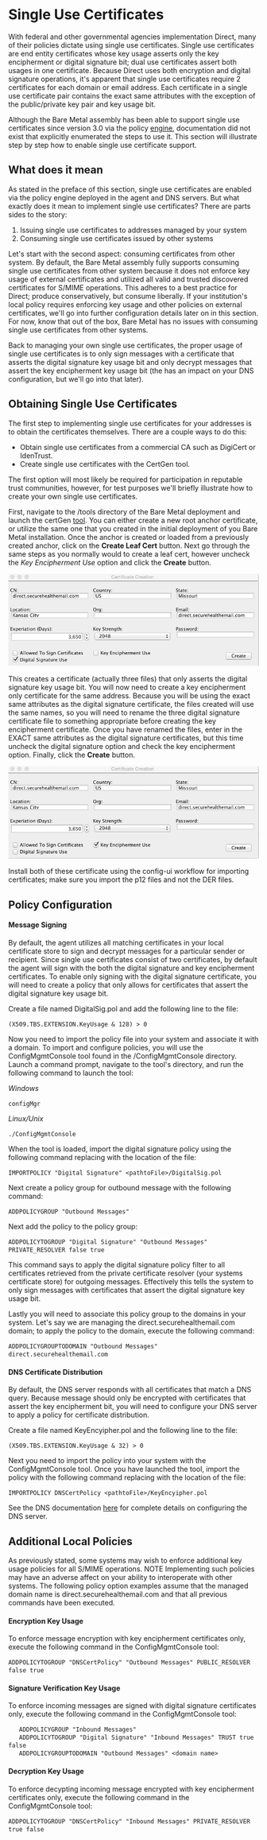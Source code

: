 # Single Use Certificates

With federal and other governmental agencies implementation Direct, many of their policies dictate using single use certificates. Single use certificates are end entity certificates whose key usage asserts only the key encipherment or digital signature bit; dual use certificates assert both usages in one certificate. Because Direct uses both encryption and digital signature operations, it's apparent that single use certificates require 2 certificates for each domain or email address. Each certificate in a single use certificate pair contains the exact same attributes with the exception of the public/private key pair and key usage bit.

Although the Bare Metal assembly has been able to support single use certificates since version 3.0 via the policy [engine](https://directprojectjavari.github.io/direct-policy/), documentation did not exist that explicitly enumerated the steps to use it. This section will illustrate step by step how to enable single use certificate support.

## What does it mean

As stated in the preface of this section, single use certificates are enabled via the policy engine deployed in the agent and DNS servers. But what exactly does it mean to implement single use certificates? There are parts sides to the story:

1. Issuing single use certificates to addresses managed by your system
2. Consuming single use certificates issued by other systems

Let's start with the second aspect: consuming certificates from other system. By default, the Bare Metal assembly fully supports consuming single use certificates from other system because it does not enforce key usage of external certificates and utilized all valid and trusted discovered certificates for S/MIME operations. This adheres to a best practice for Direct; produce conservatively, but consume liberally. If your institution's local policy requires enforcing key usage and other policies on external certificates, we'll go into further configuration details later on in this section. For now, know that out of the box, Bare Metal has no issues with consuming single use certificates from other systems.

Back to managing your own single use certificates, the proper usage of single use certificates is to only sign messages with a certificate that asserts the digital signature key usage bit and only decrypt messages that assert the key encipherment key usage bit (the has an impact on your DNS configuration, but we'll go into that later).

## Obtaining Single Use Certificates

The first step to implementing single use certificates for your addresses is to obtain the certificates themselves. There are a couple ways to do this:

* Obtain single use certificates from a commercial CA such as DigiCert or IdenTrust.
* Create single use certificates with the CertGen tool.


The first option will most likely be required for participation in reputable trust communities, however, for test purposes we'll briefly illustrate how to create your own single use certificates.

First, navigate to the /tools directory of the Bare Metal deployment and launch the certGen [tool](https://directprojectjavari.github.io/agent/CertGen). You can either create a new root anchor certificate, or utilize the same one that you created in the initial deployment of you Bare Metal installation. Once the anchor is created or loaded from a previously created anchor, click on the **Create Leaf Cert** button. Next go through the same steps as you normally would to create a leaf cert, however uncheck the *Key Encipherment Use* option and click the **Create** button.

![singleUseDigSig](assets/singleUseDigSig.png)

This creates a certificate (actually three files) that only asserts the digital signature key usage bit. You will now need to create a key encipherment only certificate for the same address. Because you will be using the exact same attributes as the digital signature certificate, the files created will use the same names, so you will need to rename the three digital signature certificate file to something appropriate before creating the key encipherment certificate. Once you have renamed the files, enter in the EXACT same attributes as the digital signature certificates, but this time uncheck the digital signature option and check the key encipherment option. Finally, click the **Create** button.

![singleUseKeyEnc](assets/singleUseKeyEnc.png)

Install both of these certificate using the config-ui workflow for importing certificates; make sure you import the p12 files and not the DER files.

## Policy Configuration

#### Message Signing

By default, the agent utilizes all matching certificates in your local certificate store to sign and decrypt messages for a particular sender or recipient. Since single use certificates consist of two certificates, by default the agent will sign with the both the digital signature and key encipherment certificates. To enable only signing with the digital signature certificate, you will need to create a policy that only allows for certificates that assert the digital signature key usage bit.

Create a file named DigitalSig.pol and add the following line to the file:

```
(X509.TBS.EXTENSION.KeyUsage & 128) > 0
```

Now you need to import the policy file into your system and associate it with a domain. To import and configure policies, you will use the ConfigMgmtConsole tool found in the <DIRECTHOME>/ConfigMgmtConsole directory. Launch a command prompt, navigate to the tool's directory, and run the following command to launch the tool:

*Windows*

```
configMgr
```

*Linux/Unix*

```
./ConfigMgmtConsole
```

When the tool is loaded, import the digital signature policy using the following command replacing <pathtoFile> with the location of the file:

```
IMPORTPOLICY "Digital Signature" <pathtoFile>/DigitalSig.pol
```

Next create a policy group for outbound message with the following command:

```
ADDPOLICYGROUP "Outbound Messages"
```

Next add the policy to the policy group:

```
ADDPOLICYTOGROUP "Digital Signature" "Outbound Messages" PRIVATE_RESOLVER false true
```

This command says to apply the digital signature policy filter to all certificates retrieved from the private certificate resolver (your systems certificate store) for outgoing messages. Effectively this tells the system to only sign messages with certificates that assert the digital signature key usage bit.

Lastly you will need to associate this policy group to the domains in your system. Let's say we are managing the direct.securehealthemail.com domain; to apply the policy to the domain, execute the following command:

```
ADDPOLICYGROUPTODOMAIN "Outbound Messages" direct.securehealthemail.com
```

#### DNS Certificate Distribution

By default, the DNS server responds with all certificates that match a DNS query. Because message should only be encrypted with certificates that assert the key encipherment bit, you will need to configure your DNS server to apply a policy for certificate distribution.

Create a file named KeyEncyipher.pol and the following line to the file:

```
(X509.TBS.EXTENSION.KeyUsage & 32) > 0
```

Next you need to import the policy into your system with the ConfigMgmtConsole tool. Once you have launched the tool, import the policy with the following command replacing <pathtoFile> with the location of the file:

```
IMPORTPOLICY DNSCertPolicy <pathtoFile>/KeyEncyipher.pol
```

See the DNS documentation [here](https://directprojectjavari.github.io/dns/) for complete details on configuring the DNS server.

## Additional Local Policies

As previously stated, some systems may wish to enforce additional key usage policies for all S/MIME operations. NOTE Implementing such policies may have an adverse affect on your ability to interoperate with other systems. The following policy option examples assume that the managed domain name is direct.securehealthemail.com and that all previous commands have been executed.

#### Encryption Key Usage

To enforce message encryption with key encipherment certificates only, execute the following command in the ConfigMgmtConsole tool:

```
ADDPOLICYTOGROUP "DNSCertPolicy" "Outbound Messages" PUBLIC_RESOLVER false true
```

#### Signature Verification Key Usage

To enforce incoming messages are signed with digital signature certificates only, execute the following command in the ConfigMgmtConsole tool:

```
   ADDPOLICYGROUP "Inbound Messages"
   ADDPOLICYTOGROUP "Digital Signature" "Inbound Messages" TRUST true false
   ADDPOLICYGROUPTODOMAIN "Outbound Messages" <domain name>
```

#### Decryption Key Usage

To enforce decypting incoming message encrypted with key encipherment certificates only, execute the following command in the ConfigMgmtConsole tool:

```
ADDPOLICYTOGROUP "DNSCertPolicy" "Inbound Messages" PRIVATE_RESOLVER true false
```